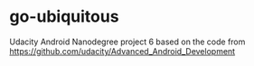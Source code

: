 # go-ubiquitous
Udacity Android Nanodegree project 6
based on the code from https://github.com/udacity/Advanced_Android_Development

